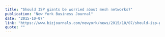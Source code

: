 ```yaml
---
title: "Should ISP giants be worried about mesh networks?"
publication: "New York Business Journal"
date: "2015-10-07"
link: "https://www.bizjournals.com/newyork/news/2015/10/07/should-isp-giants-be-worried-about-mesh-network.html"
quote: ""
---
```


